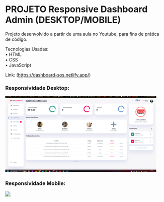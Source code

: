 # PROJETO Responsive Dashboard Admin (DESKTOP/MOBILE)

Projeto desenvolvido a partir de uma aula no Youtube, para fins de prática de código.

Tecnologias Usadas: <br>
• HTML <br>
• CSS <br>
• JavaScript

Link: (https://dashboard-sos.netlify.app/)

### Responsividade Desktop:
<img src="images/responsividade/responsividade-desktop.png" width="480px">

### Responsividade Mobile:
<img src="xxx" width="480px">